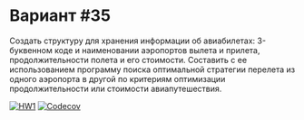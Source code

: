 # Вариант #35
Создать структуру для хранения информации об авиабилетах: 3-буквенном коде и наименовании аэропортов вылета и прилета, продолжительности полета и его стоимости. Составить с ее использованием программу поиска оптимальной стратегии перелета из одного аэропорта в другой по критериям оптимизации продолжительности или стоимости авиапутешествия.

[![HW1](https://github.com/mansurik1/VKE_C/actions/workflows/HW1.yml/badge.svg?branch=hw-1)](https://github.com/mansurik1/VKE_C/actions/workflows/HW1.yml)
[![Codecov](https://codecov.io/gh/mansurik1/VKE_C/branch/hw-1/graph/badge.svg?token=2OJQLDEM5E)](https://codecov.io/gh/mansurik1/VKE_C)
